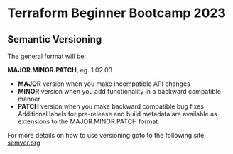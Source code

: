 # Terraform Beginner Bootcamp 2023

## Semantic Versioning

The general format will be: 

**MAJOR.MINOR.PATCH**, eg. 1.02.03

- **MAJOR** version when you make incompatible API changes
- **MINOR** version when you add functionality in a backward compatible manner
- **PATCH** version when you make backward compatible bug fixes
Additional labels for pre-release and build metadata are available as extensions to the MAJOR.MINOR.PATCH format.

For more details on how to use versioning goto to the following site: [semver.org](https://semver.org/)